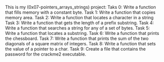 This is my (0x07-pointers\_arrays\_strings) project:
Taks 0: Write a function that fills memory with a constant byte.
Task 1: Write a function that copies memory area.
Task 2: Write a function that locates a character in a string
Task 3: Write a function that gets the length of a prefix substring.
Task 4: Write a function that searches a string for any of a set of bytes.
Task 5: Write a function that locates a substring.
Task 6: Write a function that prints the chessboard.
Task 7: Write a function that prints the sum of the two diagonals of a square matrix of integers.
Task 8: Write a function that sets the value of a pointer to a char.
Task 9: Create a file that contains the password for the crackme2 executable.
